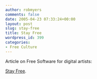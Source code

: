 ```yaml
---
author: robmyers
comments: false
date: 2005-04-23 07:33:24+00:00
layout: post
slug: stay-free
title: Stay Free
wordpress_id: 399
categories:
- Free Culture
---
```


Article on Free Software for digital artists:  
  
[Stay Free](http://www.yourmachines.org/stay_free.html).

  


